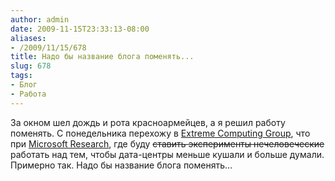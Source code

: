 ```yaml
---
author: admin
date: 2009-11-15T23:33:13-08:00
aliases:
- /2009/11/15/678
title: Надо бы название блога поменять...
slug: 678
tags:
- Блог
- Работа
---
```


За окном шел дождь и рота красноармейцев, а я решил работу поменять. С понедельника перехожу в [Extreme Computing Group](http://research.microsoft.com/en-us/labs/ccf/default.aspx), что при [Microsoft Research](http://research.microsoft.com/en-us/default.aspx), где буду <del>ставить эксперименты нечеловеческие</del> работать над тем, чтобы дата-центры меньше кушали и больше думали. Примерно так. Надо бы название блога поменять…

